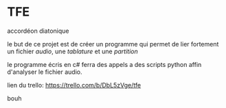 # TFE
accordéon diatonique

le but de ce projet est de créer un programme qui permet de lier fortement un fichier _audio_, une _tablature_ et une _partition_

le programme écris en c# ferra des appels a des scripts python affin d'analyser le fichier audio.

lien du trello: https://trello.com/b/DbL5zVge/tfe

bouh